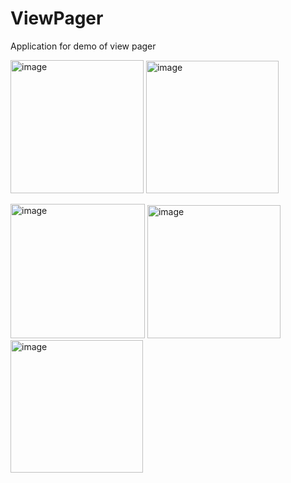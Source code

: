 # ViewPager
Application for demo of view pager

<img width="213" alt="image" src="https://user-images.githubusercontent.com/89287891/224788218-7261453c-30bd-4afb-942b-1e2240a6287b.png">  <img width="212" alt="image" src="https://user-images.githubusercontent.com/89287891/224788358-70ce13f1-b2e3-49c8-be5e-41adb709d7f1.png">  


<img width="215" alt="image" src="https://user-images.githubusercontent.com/89287891/224788516-ffa8e8f1-48f9-49b8-9d0f-37736cc935bf.png">  <img width="213" alt="image" src="https://user-images.githubusercontent.com/89287891/224788660-449576da-6a0c-437c-a378-772f90285a14.png"> <img width="212" alt="image" src="https://user-images.githubusercontent.com/89287891/224788830-4bd1dfeb-d1e7-4581-9123-fef5e8f001fd.png">


